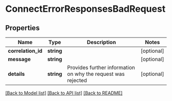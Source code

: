 # ConnectErrorResponsesBadRequest

## Properties
Name | Type | Description | Notes
------------ | ------------- | ------------- | -------------
**correlation_id** | **string** |  | [optional] 
**message** | **string** |  | [optional] 
**details** | **string** | Provides further information on why the request was rejected | [optional] 

[[Back to Model list]](../../README.md#documentation-for-models) [[Back to API list]](../../README.md#documentation-for-api-endpoints) [[Back to README]](../../README.md)

